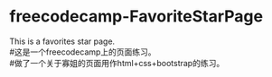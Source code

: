 # freecodecamp-FavoriteStarPage
This is a favorites star page.<br>
#这是一个freecodecamp上的页面练习。<br>
#做了一个关于寡姐的页面用作html+css+bootstrap的练习。
